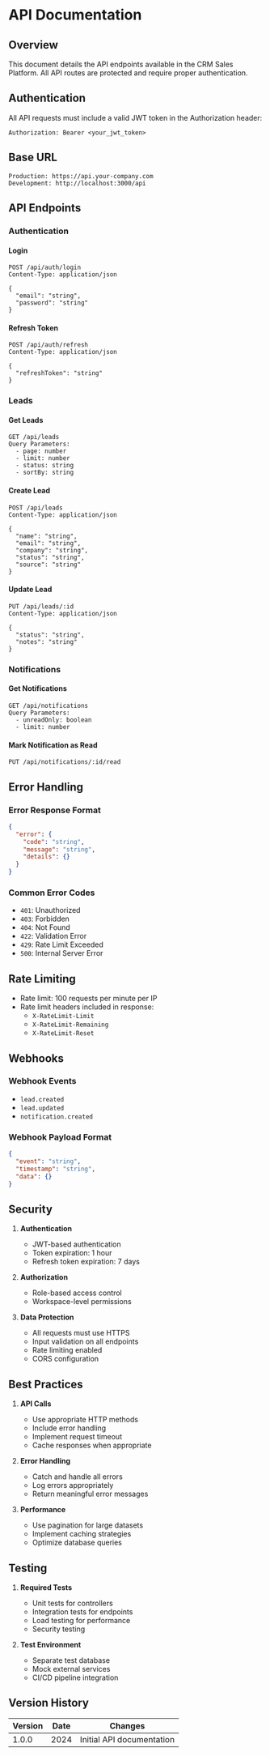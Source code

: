 # API Documentation

## Overview

This document details the API endpoints available in the CRM Sales Platform. All API routes are protected and require proper authentication.

## Authentication

All API requests must include a valid JWT token in the Authorization header:

```http
Authorization: Bearer <your_jwt_token>
```

## Base URL

```
Production: https://api.your-company.com
Development: http://localhost:3000/api
```

## API Endpoints

### Authentication

#### Login

```http
POST /api/auth/login
Content-Type: application/json

{
  "email": "string",
  "password": "string"
}
```

#### Refresh Token

```http
POST /api/auth/refresh
Content-Type: application/json

{
  "refreshToken": "string"
}
```

### Leads

#### Get Leads

```http
GET /api/leads
Query Parameters:
  - page: number
  - limit: number
  - status: string
  - sortBy: string
```

#### Create Lead

```http
POST /api/leads
Content-Type: application/json

{
  "name": "string",
  "email": "string",
  "company": "string",
  "status": "string",
  "source": "string"
}
```

#### Update Lead

```http
PUT /api/leads/:id
Content-Type: application/json

{
  "status": "string",
  "notes": "string"
}
```

### Notifications

#### Get Notifications

```http
GET /api/notifications
Query Parameters:
  - unreadOnly: boolean
  - limit: number
```

#### Mark Notification as Read

```http
PUT /api/notifications/:id/read
```

## Error Handling

### Error Response Format

```json
{
  "error": {
    "code": "string",
    "message": "string",
    "details": {}
  }
}
```

### Common Error Codes

- `401`: Unauthorized
- `403`: Forbidden
- `404`: Not Found
- `422`: Validation Error
- `429`: Rate Limit Exceeded
- `500`: Internal Server Error

## Rate Limiting

- Rate limit: 100 requests per minute per IP
- Rate limit headers included in response:
  - `X-RateLimit-Limit`
  - `X-RateLimit-Remaining`
  - `X-RateLimit-Reset`

## Webhooks

### Webhook Events

- `lead.created`
- `lead.updated`
- `notification.created`

### Webhook Payload Format

```json
{
  "event": "string",
  "timestamp": "string",
  "data": {}
}
```

## Security

1. **Authentication**

   - JWT-based authentication
   - Token expiration: 1 hour
   - Refresh token expiration: 7 days

2. **Authorization**

   - Role-based access control
   - Workspace-level permissions

3. **Data Protection**
   - All requests must use HTTPS
   - Input validation on all endpoints
   - Rate limiting enabled
   - CORS configuration

## Best Practices

1. **API Calls**

   - Use appropriate HTTP methods
   - Include error handling
   - Implement request timeout
   - Cache responses when appropriate

2. **Error Handling**

   - Catch and handle all errors
   - Log errors appropriately
   - Return meaningful error messages

3. **Performance**
   - Use pagination for large datasets
   - Implement caching strategies
   - Optimize database queries

## Testing

1. **Required Tests**

   - Unit tests for controllers
   - Integration tests for endpoints
   - Load testing for performance
   - Security testing

2. **Test Environment**
   - Separate test database
   - Mock external services
   - CI/CD pipeline integration

## Version History

| Version | Date | Changes                   |
| ------- | ---- | ------------------------- |
| 1.0.0   | 2024 | Initial API documentation |
